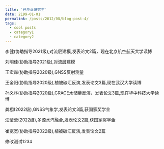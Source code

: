 ```yaml
---
title: '已毕业研究生'
date: 2199-01-01
permalink: /posts/2012/08/blog-post-4/
tags:
  - cool posts
  - category1
  - category2
---
```

李健(协助指导2021级),对流层建模,发表论文2篇，现在北京航空航天大学读博    
    
刘明佳(协助指导2021级),对流层建模         
    
王宏森(协助指导2020级),GNSS反射测量      
      
王金阳(协助指导2020级),植被碳汇反演,发表论文3篇,现在武汉大学读博      
     
孙义林(协助指导2020级),GRACE水储量反演，发表论文3篇,现在华中科技大学读博        
      
龚栩(2022级),GNSS气象学,发表论文3篇,获国家奖学金     
    
汪莹莹(2022级),多源水汽融合,发表论文2篇,获国家奖学金     
                     
崔宽宽(协助指导2022级),植被碳汇反演,发表论文2篇

修改测试1234     
      
<br>
